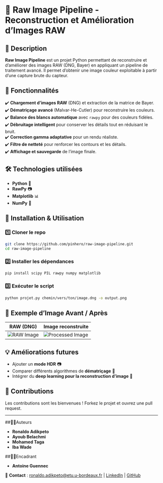 # 📸 Raw Image Pipeline - Reconstruction et Amélioration d’Images RAW

## 🌟 Description
**Raw Image Pipeline** est un projet Python permettant de reconstruire et d’améliorer des images RAW (DNG, Bayer) en appliquant un pipeline de traitement avancé. Il permet d’obtenir une image couleur exploitable à partir d’une capture brute du capteur.

## 🚀 Fonctionnalités
✔️ **Chargement d’images RAW** (DNG) et extraction de la matrice de Bayer.  
✔️ **Dématriçage avancé** (Malvar-He-Cutler) pour reconstruire les couleurs.  
✔️ **Balance des blancs automatique** avec `rawpy` pour des couleurs fidèles.  
✔️ **Débruitage intelligent** pour conserver les détails tout en réduisant le bruit.  
✔️ **Correction gamma adaptative** pour un rendu réaliste.  
✔️ **Filtre de netteté** pour renforcer les contours et les détails.  
✔️ **Affichage et sauvegarde** de l’image finale.  

## 🛠 Technologies utilisées
- **Python** 🐍   
- **RawPy** 📷  
- **Matplotlib** 📊  
- **NumPy** 🔢  

## 📌 Installation & Utilisation
### 1️⃣ Cloner le repo
```bash
git clone https://github.com/pinhero/raw-image-pipeline.git
cd raw-image-pipeline
```
### 2️⃣ Installer les dépendances
```bash
pip install scipy PIL rawpy numpy matplotlib
```
### 3️⃣ Exécuter le script
```bash
python projet.py chemin/vers/ton/image.dng -o output.png
```

## 📸 Exemple d’Image Avant / Après
| **RAW (DNG)** | **Image reconstruite** |
|--------------|----------------------|
| ![RAW Image](https://github.com/pinhero/raw-image-pipeline/blob/main/Images/colorchart-iphone7plus-cloudy.png) | ![Processed Image](https://github.com/pinhero/raw-image-pipeline/blob/main/Images/output.png) |

## 💡 Améliorations futures
- Ajouter un **mode HDR** 📷  
- Comparer différents algorithmes de **dématriçage** 🔬  
- Intégrer du **deep learning pour la reconstruction d’image** 🤖  

## 📩 Contributions
Les contributions sont les bienvenues ! Forkez le projet et ouvrez une pull request.  

---

##🧑‍💻Auteurs

- **Ronaldo Adikpeto**
- **Ayoub Belachmi**
- **Mohamed Taga**
- **Iba Wade**

##🧑‍💼Encadrant

- **Antoine Guennec**


📧 **Contact** :  ronaldo.adikpeto@etu.u-bordeaux.fr | [LinkedIn](https://www.linkedin.com/in/ronaldo-adikpeto-5a02b8204) | [GitHub](https://github.com/pinhero)

